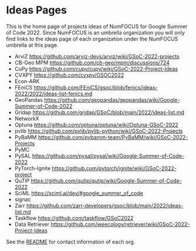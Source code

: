# Ideas Pages

This is the home page of projects ideas of NumFOCUS for Google Summer of Code 2022.
Since NumFOCUS is an umbrella organization you will only find links to the ideas
page of each organization under the NumFOCUS umbrella at this page.

- ArviZ https://github.com/arviz-devs/arviz/wiki/GSoC-2022-projects
- CB-Geo MPM https://github.com/cb-geo/mpm/discussions/724
- CuPy https://github.com/cupy/cupy/wiki/GSoC-2022-Project-Ideas
- CVXPY https://github.com/cvxpy/GSOC2022
- Econ-ARK
- FEniCS https://github.com/FEniCS/gsoc/blob/fenics/ideas-2022/2022/ideas-list-fenics.md
- GeoPandas https://github.com/geopandas/geopandas/wiki/Google-Summer-of-Code-2022
- Gridap https://github.com/gridap/GSoC/blob/main/2022/ideas-list.md
- NetworkX
- Optuna https://github.com/optuna/optuna/wiki/Optuna-GSoC-2022
- pvlib https://github.com/pvlib/pvlib-python/wiki/GSoC-2022-Projects
- PyBaMM https://github.com/pybamm-team/PyBaMM/wiki/GSoC-2022-Projects
- PyMC
- PySAL https://github.com/pysal/pysal/wiki/Google-Summer-of-Code-2022
- PyTorch-Ignite https://github.com/pytorch/ignite/wiki/GSoC-2022-project
- QuTiP https://github.com/qutip/qutip/wiki/Google-Summer-of-Code-2022
- SciML https://sciml.ai/dev/#google_summer_of_code
- signac
- Zarr https://github.com/zarr-developers/gsoc/blob/main/2022/ideas-list.md
- Taskflow https://github.com/taskflow/GSoC2022
- Data Retriever https://github.com/weecology/retriever/wiki/GSoC-2022-Project-Ideas


See the [README](https://github.com/numfocus/gsoc/blob/master/README.md#organizations-confirmed-under-numfocus-umbrella) for contact information of each org.
